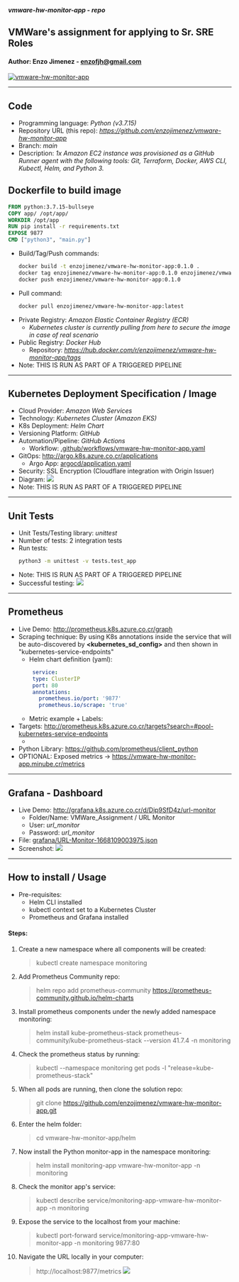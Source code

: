 ##### vmware-hw-monitor-app - repo
## VMWare's assignment for applying to Sr. SRE Roles
#### Author: Enzo Jimenez - enzofjh@gmail.com

[![vmware-hw-monitor-app](https://github.com/enzojimenez/vmware-hw-monitor-app/actions/workflows/vmware-hw-monitor-app.yaml/badge.svg?branch=main)](https://github.com/enzojimenez/vmware-hw-monitor-app/actions/workflows/vmware-hw-monitor-app.yaml)

<hr>

## Code
* Programming language: _Python (v3.7.15)_
* Repository URL (this repo): _https://github.com/enzojimenez/vmware-hw-monitor-app_
* Branch: _main_
* Description: _1x Amazon EC2 instance was provisioned as a GitHub Runner agent with the following tools: Git, Terraform, Docker, AWS CLI, Kubectl, Helm, and Python 3._

## Dockerfile to build image
```Dockerfile
FROM python:3.7.15-bullseye
COPY app/ /opt/app/
WORKDIR /opt/app
RUN pip install -r requirements.txt
EXPOSE 9877
CMD ["python3", "main.py"]
```
* Build/Tag/Push commands:
  ```bash
  docker build -t enzojimenez/vmware-hw-monitor-app:0.1.0 .
  docker tag enzojimenez/vmware-hw-monitor-app:0.1.0 enzojimenez/vmware-hw-monitor-app:latest
  docker push enzojimenez/vmware-hw-monitor-app:0.1.0
  ```
* Pull command:
  ```bash
  docker pull enzojimenez/vmware-hw-monitor-app:latest
  ```
* Private Registry: _Amazon Elastic Container Registry (ECR)_
  * _Kubernetes cluster is currently pulling from here to secure the image in case of real scenario_
* Public Registry: _Docker Hub_
  * Repository: _https://hub.docker.com/r/enzojimenez/vmware-hw-monitor-app/tags_
* Note: THIS IS RUN AS PART OF A TRIGGERED PIPELINE

<hr>

## Kubernetes Deployment Specification / Image
* Cloud Provider: _Amazon Web Services_
* Technology: _Kubernetes Cluster (Amazon EKS)_
* K8s Deployment: _Helm Chart_
* Versioning Platform: _GitHub_
* Automation/Pipeline: _GitHub Actions_
  * Workflow: <a href="https://github.com/enzojimenez/vmware-hw-monitor-app/blob/main/.github/workflows/vmware-hw-monitor-app.yaml" target="_blank">.github/workflows/vmware-hw-monitor-app.yaml</a>
* GitOps: http://argo.k8s.azure.co.cr/applications
  * Argo App: <a href="https://github.com/enzojimenez/vmware-hw-monitor-app/blob/main/argocd/application.yaml" target="_blank">argocd/application.yaml</a>
* Security: SSL Encryption (Cloudflare integration with Origin Issuer)
* Diagram: <img src="images/deployment_ci_cd.png" />
* Note: THIS IS RUN AS PART OF A TRIGGERED PIPELINE

<hr>

## Unit Tests
* Unit Tests/Testing library: _unittest_
* Number of tests: 2 integration tests
* Run tests: 
  ```bash
  python3 -m unittest -v tests.test_app
  ```
* Note: THIS IS RUN AS PART OF A TRIGGERED PIPELINE
* Successful testing: <img src="images/python-tests.png" />

<hr>

## Prometheus
* Live Demo: http://prometheus.k8s.azure.co.cr/graph
* Scraping technique: By using K8s annotations inside the service that will be auto-discovered by <b><kubernetes_sd_config></b> and then shown in "kubernetes-service-endpoints"
  * Helm chart definition (yaml): 
    ```yaml
     service:
     type: ClusterIP
     port: 80
     annotations:
       prometheus.io/port: '9877'
       prometheus.io/scrape: 'true'
    ```
  * Metric example + Labels: <img src="images/prometheus_graph.png" alt="" />
* Targets: http://prometheus.k8s.azure.co.cr/targets?search=#pool-kubernetes-service-endpoints
  * <img src="images/prometheus_endpoints.png" alt="" />
* Python Library: https://github.com/prometheus/client_python
* OPTIONAL: Exposed metrics -> https://vmware-hw-monitor-app.minube.cr/metrics

<hr>

## Grafana - Dashboard
* Live Demo: http://grafana.k8s.azure.co.cr/d/Dip9SfD4z/url-monitor
  * Folder/Name: VMWare_Assignment / URL Monitor
  * User: _url_monitor_
  * Password: _url_monitor_
* File: <a href="https://github.com/enzojimenez/vmware-hw-monitor-app/blob/main/grafana/URL%20Monitor-1668109003975.json" target="_blank">grafana/URL-Monitor-1668109003975.json</a>
* Screenshot: <img src="images/grafana_dashboard.png" />

<hr>

## How to install / Usage
* Pre-requisites:
  * Helm CLI installed
  * kubectl context set to a Kubernetes Cluster
  * Prometheus and Grafana installed
#### Steps:
1. Create a new namespace where all components will be created:
   > kubectl create namespace monitoring
2. Add Prometheus Community repo:
   > helm repo add prometheus-community https://prometheus-community.github.io/helm-charts
3. Install prometheus components under the newly added namespace monitoring:
   > helm install kube-prometheus-stack prometheus-community/kube-prometheus-stack --version 41.7.4 -n monitoring
4. Check the prometheus status by running:
   > kubectl --namespace monitoring get pods -l "release=kube-prometheus-stack"
5. When all pods are running, then clone the solution repo:
   > git clone https://github.com/enzojimenez/vmware-hw-monitor-app.git
6. Enter the helm folder:
   > cd vmware-hw-monitor-app/helm
7. Now install the Python monitor-app in the namespace monitoring:
   > helm install monitoring-app vmware-hw-monitor-app -n monitoring
8. Check the monitor app's service:
   > kubectl describe service/monitoring-app-vmware-hw-monitor-app -n monitoring
9. Expose the service to the localhost from your machine:
   > kubectl port-forward service/monitoring-app-vmware-hw-monitor-app -n monitoring 9877:80
10. Navigate the URL locally in your computer:
    > http://localhost:9877/metrics
    > <img src="images/metrics.png" />

